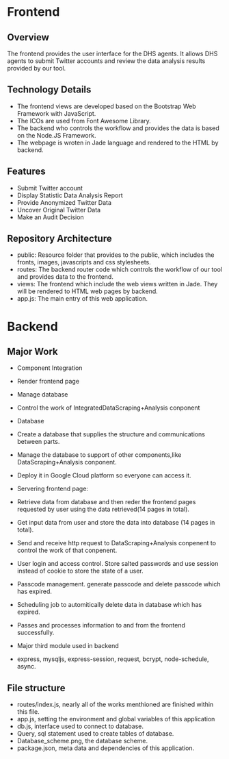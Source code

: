 # Frontend

## Overview

The frontend provides the user interface for the DHS agents. It allows DHS agents to submit Twitter accounts and review the data analysis results provided by our tool.

## Technology Details

- The frontend views are developed based on the Bootstrap Web Framework with JavaScript. 
- The ICOs are used from Font Awesome Library. 
- The backend who controls the workflow and provides the data is based on the Node.JS Framework. 
- The webpage is wroten in Jade language and rendered to the HTML by backend.

## Features

- Submit Twitter account
- Display Statistic Data Analysis Report
- Provide Anonymized Twitter Data
- Uncover Original Twitter Data
- Make an Audit Decision

## Repository Architecture

- public: Resource folder that provides to the public, which includes the fronts, images, javascripts and css stylesheets.
- routes: The backend router code which controls the workflow of our tool and provides data to the frontend.
- views: The frontend which include the web views written in Jade. They will be rendered to HTML web pages by backend.
- app.js: The main entry of this web application.

# Backend

## Major Work

- Component Integration
 - Render frontend page
 - Manage database
 - Control the work of IntegratedDataScraping+Analysis conponent 

- Database
 - Create a database that supplies the structure and communications between parts.
 - Manage the database to support of other components,like DataScraping+Analysis conponent.
 - Deploy it in Google Cloud platform so everyone can access it.

- Servering frontend page:
 - Retrieve data from database and then reder the frontend pages requested by user using the data retrieved(14 pages in total).
 - Get input data from user and store the data into database (14 pages in total).
 - Send and receive http request to DataScraping+Analysis conpenent to control the work of that conpenent.
 - User login and access control. Store salted passwords and use session instead of cookie to store the state of a user.
 - Passcode management. generate passcode and delete passcode which has expired.
 - Scheduling job to automitically delete data in database which has expired.
 - Passes and processes information to and from the frontend successfully.

- Major third module used in backend
 - express, mysqljs, express-session, request, bcrypt, node-schedule, async.

## File structure

 - routes/index.js, nearly all of the works menthioned are finished within this file.
 - app.js, setting the environment and global variables of this application
 - db.js, interface used to connect to database.
 - Query, sql statement used to create tables of database.
 - Database_scheme.png, the database scheme.
 - package.json, meta data and dependencies of this application.
